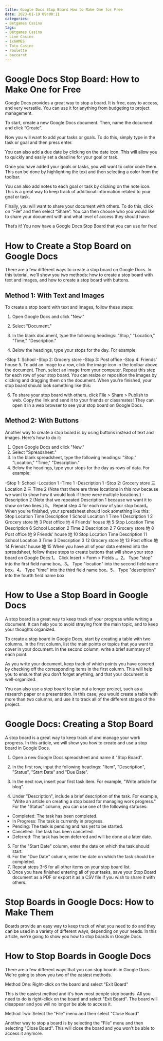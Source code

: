 ```yaml
---
title: Google Docs Stop Board How to Make One for Free
date: 2023-01-19 09:00:11
categories:
- Betgames Casino
tags:
- Betgames Casino
- Live Casino
- 1xGAMES
- Toto Casino
- roulette
- baccarat
---
```



#  Google Docs Stop Board: How to Make One for Free

Google Docs provides a great way to stop a board. It is free, easy to access, and very versatile. You can use it for anything from budgeting to project management.

To start, create a new Google Docs document. Then, name the document and click “Create”.

Now you will want to add your tasks or goals. To do this, simply type in the task or goal and then press enter.

You can also add a due date by clicking on the date icon. This will allow you to quickly and easily set a deadline for your goal or task.

Once you have added your goals or tasks, you will want to color code them. This can be done by highlighting the text and then selecting a color from the toolbar.

You can also add notes to each goal or task by clicking on the note icon. This is a great way to keep track of additional information related to your goal or task.

Finally, you will want to share your document with others. To do this, click on “File” and then select “Share”. You can then choose who you would like to share your document with and what level of access they should have.

That’s it! You now have a Google Docs Stop Board that you can use for free!

#  How to Create a Stop Board on Google Docs

There are a few different ways to create a stop board on Google Docs. In this tutorial, we'll show you two methods: how to create a stop board with text and images, and how to create a stop board with buttons.

## Method 1: With Text and Images

To create a stop board with text and images, follow these steps:

1. Open Google Docs and click "New."

2. Select "Document."

3. In the blank document, type the following headings: "Stop," "Location," "Time," "Description."

4. Below the headings, type your stops for the day. For example:

-Stop 1: School 
-Stop 2: Grocery store 
-Stop 3: Post office 
-Stop 4: Friends' house 
5. To add an image to a row, click the image icon in the toolbar above the document. Then, select an image from your computer. Repeat this step for each row of your stop board. You can resize or reposition the images by clicking and dragging them on the document. When you're finished, your stop board should look something like this:








6. To share your stop board with others, click File > Share > Publish to web. Copy the link and send it to your friends or classmates! They can open it in a web browser to see your stop board on Google Docs.


## Method 2: With Buttons

Another way to create a stop board is by using buttons instead of text and images. Here's how to do it:
1. Open Google Docs and click "New."
2. Select "Spreadsheet."
3. In the blank spreadsheet, type the following headings: "Stop," "Location," "Time," "Description."
4. Below the headings, type your stops for the day as rows of data. For example:

-Stop 1: School    -Location 1   -Time 1  -Description 1   -Stop 2: Grocery store 三 Location 2 三 Time 2 (Note that there are three locations in this row because we want to show how it would look if there were multiple locations.) -Description 2 (Note that we repeated Description 1 because we want it to show on two lines.) 5。 Repeat step 4 for each row of your stop board。 When you're finished, your spreadsheet should look something like this: Stop Location Time Description 1 School Location 1 Time 1 Description 1 2 Grocery store 地 3 Post office 地 4 Friends' house 地 5 Stop Location Time Description 6 School Location 2 Time 2 Description 2 7 Grocery store 地 8 Post office 地 9 Friends' house 地 10 Stop Location Time Description 11 School Location 3 Time 3 Description 3 12 Grocery store 地 13 Post office 地 14 Friends' house 地 15 When you have all of your data entered into the spreadsheet, follow these steps to create buttons that will show your stop board on Google Docs:1。 Click Insert > Form > Fields .。2。 Type "stop" into the first field name box。3。 Type "location" into the second field name box。4。 Type "time" into the third field name box。5。 Type "description" into the fourth field name box

#  How to Use a Stop Board in Google Docs

A stop board is a great way to keep track of your progress while writing a document. It can help you to avoid straying from the main topic, and to keep your thoughts organized.

To create a stop board in Google Docs, start by creating a table with two columns. In the first column, list the main points or topics that you want to cover in your document. In the second column, write a brief summary of each point.

As you write your document, keep track of which points you have covered by checking off the corresponding items in the first column. This will help you to ensure that you don’t forget anything, and that your document is well-organized.

You can also use a stop board to plan out a longer project, such as a research paper or a presentation. In this case, you would create a table with more than two columns, and use it to track all of the different stages of the project.

#  Google Docs: Creating a Stop Board

A stop board is a great way to keep track of and manage your work progress. In this article, we will show you how to create and use a stop board in Google Docs.

1. Open a new Google Docs spreadsheet and name it "Stop Board".

2. In the first row, input the following headings: "Item", "Description", "Status", "Start Date" and "Due Date".

3. In the next row, insert your first task item. For example, "Write article for blog".

4. Under "Description", include a brief description of the task. For example, "Write an article on creating a stop board for managing work progress."
For the "Status" column, you can use one of the following statuses:


- Completed: The task has been completed.
- In Progress: The task is currently in progress.
- Pending: The task is pending and has yet to be started.
- Cancelled: The task has been cancelled.
- Deferred: The task has been deferred and will be done at a later date.

 5. For the "Start Date" column, enter the date on which the task should start. 
6. For the "Due Date" column, enter the date on which the task should be completed. 
7. Repeat steps 3-6 for all other items on your stop board list. 
8. Once you have finished entering all of your tasks, save your Stop Board document as a PDF or export it as a CSV file if you wish to share it with others.

#  Stop Boards in Google Docs: How to Make Them

Boards provide an easy way to keep track of what you need to do and they can be used in a variety of different ways, depending on your needs. In this article, we're going to show you how to stop boards in Google Docs.

# How to Stop Boards in Google Docs

There are a few different ways that you can stop boards in Google Docs. We're going to show you two of the easiest methods.

Method One: Right-click on the board and select "Exit Board"

This is the easiest method and it's how most people stop boards. All you need to do is right-click on the board and select "Exit Board". The board will disappear and you will no longer be able to access it.

Method Two: Select the "File" menu and then select "Close Board"

Another way to stop a board is by selecting the "File" menu and then selecting "Close Board". This will close the board and you won't be able to access it anymore.
